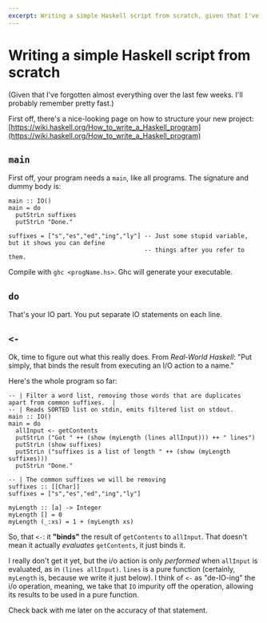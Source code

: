 ```yaml
---
excerpt: Writing a simple Haskell script from scratch, given that I've forgotten almost everything over the last few weeks
---
```

Writing a simple Haskell script from scratch
============================================

(Given that I've forgotten almost everything over the last few weeks.  I'll probably remember pretty fast.)

First off, there's a nice-looking page on how to structure your new project:
[https://wiki.haskell.org/How_to_write_a_Haskell_program](https://wiki.haskell.org/How_to_write_a_Haskell_program)

`main`
------

First off, your program needs a `main`, like all programs.  The signature and dummy body is:

~~~
main :: IO()
main = do
  putStrLn suffixes
  putStrLn "Done."

suffixes = ["s","es","ed","ing","ly"] -- Just some stupid variable, but it shows you can define
                                      -- things after you refer to them. 
~~~

Compile with `ghc <progName.hs>`. Ghc will generate your executable.

`do`
----

That's your IO part.  You put separate IO statements on each line.

`<-`
----

Ok, time to figure out what this really does.  From _Real-World Haskell_: "Put simply, that binds the result from
executing an I/O action to a name."

Here's the whole program so far:

~~~
-- | Filter a word list, removing those words that are duplicates apart from common suffixes.  |
-- | Reads SORTED list on stdin, emits filtered list on stdout.
main :: IO()
main = do
  allInput <- getContents
  putStrLn ("Got " ++ (show (myLength (lines allInput))) ++ " lines")
  putStrLn (show suffixes)
  putStrLn ("suffixes is a list of length " ++ (show (myLength suffixes)))
  putStrLn "Done."

-- | The common suffixes we will be removing
suffixes :: [[Char]]
suffixes = ["s","es","ed","ing","ly"] 

myLength :: [a] -> Integer
myLength [] = 0
myLength (_:xs) = 1 + (myLength xs)
~~~

So, that `<-`: it **"binds"** the result of `getContents` to `allInput`.  That doesn't mean it actually *evaluates*
`getContents`, it just binds it.

I really don't get it yet, but the i/o action is only _performed_ when `allInput` is evaluated, as in `(lines
allInput)`.  `lines` is a pure function (certainly, `myLength` is, because we write it just below).  I think of `<-` as
"de-IO-ing" the i/o operation, meaning, we take that `IO` impurity off the operation, allowing its results to be used in
a pure function.

Check back with me later on the accuracy of that statement.
